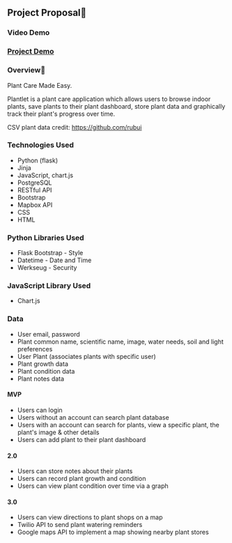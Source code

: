## Project Proposal🌱

### Video Demo

### [Project Demo](https://youtu.be/xxH5ZIxp2Ag)

### Overview🌿

Plant Care Made Easy.

Plantlet is a plant care application which allows users to browse indoor plants, save plants to their plant dashboard, 
store plant data and graphically track their plant's progress over time. 

CSV plant data credit: https://github.com/rubui


### Technologies Used

- Python (flask)
- Jinja
- JavaScript, chart.js
- PostgreSQL
- RESTful API
- Bootstrap
- Mapbox API
- CSS
- HTML

### Python Libraries Used

- Flask Bootstrap - Style
- Datetime - Date and Time
- Werkseug - Security

### JavaScript Library Used

- Chart.js


### Data

- User email, password
- Plant common name, scientific name, image, water needs, soil and light preferences
- User Plant (associates plants with specific user)
- Plant growth data
- Plant condition data
- Plant notes data


#### MVP
- Users can login
- Users without an account can search plant database
- Users with an account can search for plants, view a specific plant, the plant's image & other details
- Users can add plant to their plant dashboard


#### 2.0 

- Users can store notes about their plants
- Users can record plant growth and condition
- Users can view plant condition over time via a graph


#### 3.0

- Users can view directions to plant shops on a map
- Twilio API to send plant watering reminders
- Google maps API to implement a map showing nearby plant stores
